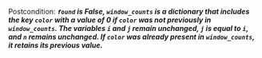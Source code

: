 Postcondition: ***`found` is False, `window_counts` is a dictionary that includes the key `color` with a value of 0 if `color` was not previously in `window_counts`. The variables `i` and `j` remain unchanged, `j` is equal to `i`, and `n` remains unchanged. If `color` was already present in `window_counts`, it retains its previous value.***